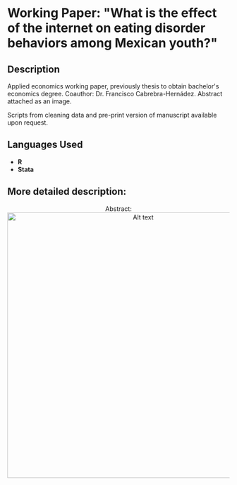<h1> Working Paper: "What is the effect of the internet on eating disorder behaviors among Mexican youth?" </h1>

<h2>Description</h2>
Applied economics working paper, previously thesis to obtain bachelor's economics degree. Coauthor: Dr. Francisco Cabrebra-Hernádez. Abstract attached as an image.

Scripts from cleaning data and pre-print version of manuscript available upon request.
<br />


<h2>Languages  Used</h2>

- <b>R</b> 
- <b>Stata</b>

<h2>More detailed description:</h2>

<p align="center">
Abstract: <br/>
<img src="https://imgur.com/a/z6GD0md" alt="Alt text" width="600"/>


